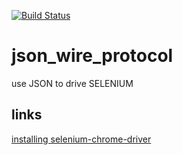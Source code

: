 [![Build Status](https://travis-ci.org/brownman/json_wire_protocol.svg?branch=master)](https://travis-ci.org/brownman/json_wire_protocol)


# json_wire_protocol
use JSON to drive SELENIUM

links
----
[ installing selenium-chrome-driver ](https://github.com/sebv/sv-selenium/tree/master/bin)
